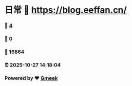 # 日常 :link: https://blog.eeffan.cn/ 
### :page_facing_up: [4](https://blog.eeffan.cn//tag.html) 
### :speech_balloon: 0 
### :hibiscus: 16864 
### :alarm_clock: 2025-10-27 14:18:04 
### Powered by :heart: [Gmeek](https://github.com/Meekdai/Gmeek)
